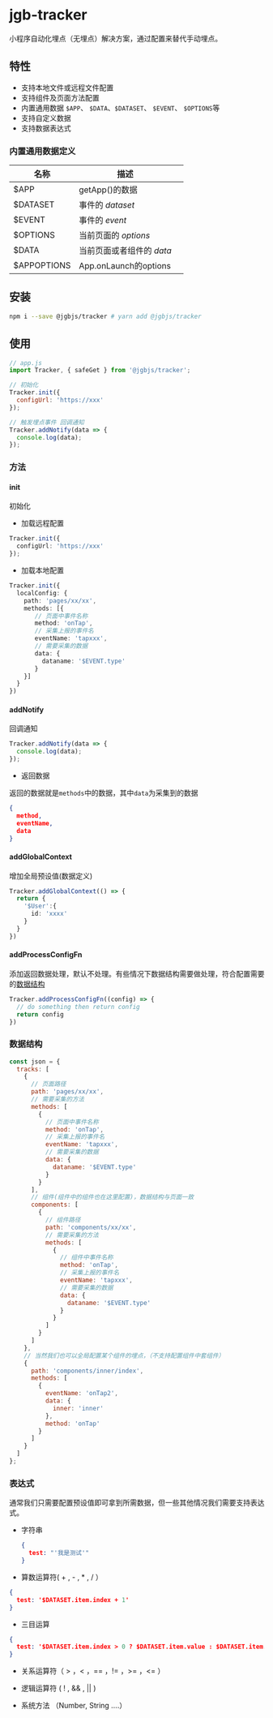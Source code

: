 # jgb-tracker

小程序自动化埋点（无埋点）解决方案，通过配置来替代手动埋点。

## 特性

- 支持本地文件或远程文件配置
- 支持组件及页面方法配置
- 内置通用数据 `$APP`、 `$DATA`、`$DATASET`、 `$EVENT`、 `$OPTIONS`等
- 支持自定义数据
- 支持数据表达式

### 内置通用数据定义

| 名称        | 描述                      |      |
| ----------- | ------------------------- | ---- |
| \$APP       | getApp()的数据            |      |
| \$DATASET   | 事件的 *dataset*          |      |
| \$EVENT     | 事件的 *event*            |      |
| \$OPTIONS   | 当前页面的 *options*      |      |
| $DATA       | 当前页面或者组件的 *data* |      |
| $APPOPTIONS | App.onLaunch的options     |      |



## 安装

```sh
npm i --save @jgbjs/tracker # yarn add @jgbjs/tracker
```

## 使用

```js
// app.js
import Tracker, { safeGet } from '@jgbjs/tracker';

// 初始化
Tracker.init({
  configUrl: 'https://xxx'
});

// 触发埋点事件 回调通知
Tracker.addNotify(data => {
  console.log(data);
});
```

### 方法

#### init

初始化

* 加载远程配置

```ts
Tracker.init({
  configUrl: 'https://xxx'
});
```

* 加载本地配置

```ts
Tracker.init({
  localConfig: {
    path: 'pages/xx/xx',
    methods: [{
       // 页面中事件名称
       method: 'onTap',
       // 采集上报的事件名
       eventName: 'tapxxx',
       // 需要采集的数据
       data: {
         dataname: '$EVENT.type'
       }
    }]
  }
})
```

#### addNotify

回调通知

```ts
Tracker.addNotify(data => {
  console.log(data);
});
```

* 返回数据

返回的数据就是`methods`中的数据，其中`data`为采集到的数据

```json
{
  method,
  eventName,
  data
}
```

#### addGlobalContext

增加全局预设值(数据定义)

```ts
Tracker.addGlobalContext(() => {
  return {
    '$User':{
      id: 'xxxx'
    }
  }
})
```

#### addProcessConfigFn

添加返回数据处理，默认不处理。有些情况下数据结构需要做处理，符合配置需要的[数据结构](#数据结构)

```ts
Tracker.addProcessConfigFn((config) => {
  // do something then return config
  return config
})
```



### 数据结构

```js
const json = {
  tracks: [
    {
      // 页面路径
      path: 'pages/xx/xx',
      // 需要采集的方法
      methods: [
        {
          // 页面中事件名称
          method: 'onTap',
          // 采集上报的事件名
          eventName: 'tapxxx',
          // 需要采集的数据
          data: {
            dataname: '$EVENT.type'
          }
        }
      ],
      // 组件(组件中的组件也在这里配置)，数据结构与页面一致
      components: [
        {
          // 组件路径
          path: 'components/xx/xx',
          // 需要采集的方法
          methods: [
            {
              // 组件中事件名称
              method: 'onTap',
              // 采集上报的事件名
              eventName: 'tapxxx',
              // 需要采集的数据
              data: {
                dataname: '$EVENT.type'
              }
            }
          ]
        }
      ]
    },
    // 当然我们也可以全局配置某个组件的埋点，（不支持配置组件中套组件）
    {
      path: 'components/inner/index',
      methods: [
        {
          eventName: 'onTap2',
          data: {
            inner: 'inner'
          },
          method: 'onTap'
        }
      ]
    }
  ]
};
```

### 表达式

通常我们只需要配置预设值即可拿到所需数据，但一些其他情况我们需要支持表达式。

* 字符串

  ```json
  {
  	test: "'我是测试'"
  }
  ```

  

* 算数运算符( + , - , * , / ）

```json
{
  test: '$DATASET.item.index + 1'
}
```

* 三目运算

```json
{
  test: '$DATASET.item.index > 0 ? $DATASET.item.value : $DATASET.item.key'
}
```

* 关系运算符（ > ，< ，== ，!= ，>= ，<= ）

* 逻辑运算符 ( ! , && , || )

* 系统方法 （Number, String ….）